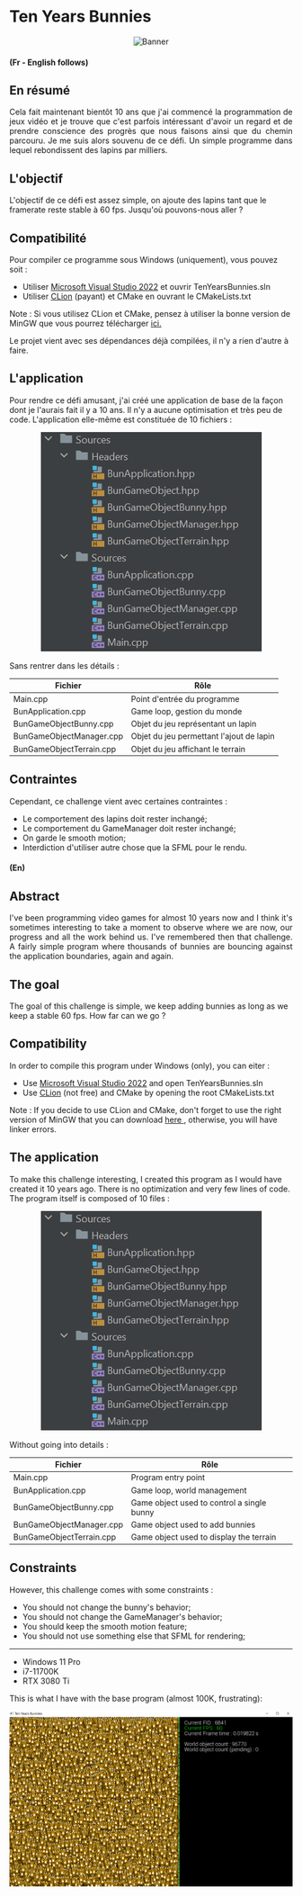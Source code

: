 # Ten Years Bunnies

<p style="text-align: center">
  <img src="https://raw.githubusercontent.com/aredhele33/Ten-Years-Bunnies/main/Press/000004_Ten_Years_Bunnies.gif" alt="Banner"/>
</p>

#### (Fr - English follows)
## En résumé
<p style="text-align: justify">
Cela fait maintenant bientôt 10 ans que j'ai commencé la programmation de jeux vidéo et je trouve que c'est
parfois intéressant d'avoir un regard et de prendre conscience des progrès que nous faisons ainsi que du chemin
parcouru. Je me suis alors souvenu de ce défi. Un simple programme dans lequel rebondissent des lapins par 
milliers.
</p>

## L'objectif

L'objectif de ce défi est assez simple, on ajoute des lapins tant que le framerate reste stable à 60 fps.
Jusqu'où pouvons-nous aller ?

## Compatibilité

Pour compiler ce programme sous Windows (uniquement), vous pouvez soit :
* Utiliser <a href="https://visualstudio.microsoft.com/fr/downloads/">Microsoft Visual Studio 2022</a> et ouvrir TenYearsBunnies.sln
* Utiliser <a href="https://www.jetbrains.com/fr-fr/clion/download/">CLion</a> (payant) et CMake en ouvrant le CMakeLists.txt

Note : Si vous utilisez CLion et CMake, pensez à utiliser la bonne version de MinGW que vous pourrez
télécharger 
<a href="https://github.com/brechtsanders/winlibs_mingw/releases/download/13.1.0-16.0.5-11.0.0-msvcrt-r5/winlibs-x86_64-posix-seh-gcc-13.1.0-mingw-w64msvcrt-11.0.0-r5.7z"> 
ici.
</a>

Le projet vient avec ses dépendances déjà compilées, il n'y a rien d'autre à faire.

## L'application

Pour rendre ce défi amusant, j'ai créé une application de base de la façon dont je l'aurais fait il y a 10 ans.
Il n'y a aucune optimisation et très peu de code. L'application elle-même est constituée de 10 fichiers :

<p style="text-align: center">
  <img src="https://raw.githubusercontent.com/aredhele33/Ten-Years-Bunnies/main/Press/000002_Ten_Years_Bunnies.png" alt="Banner"/>
</p>

Sans rentrer dans les détails :

| Fichier                  | Rôle                                     |
|--------------------------|------------------------------------------|
| Main.cpp                 | Point d'entrée du programme              |
| BunApplication.cpp       | Game loop, gestion du monde              |
| BunGameObjectBunny.cpp   | Objet du jeu représentant un lapin       |
| BunGameObjectManager.cpp | Objet du jeu permettant l'ajout de lapin |
| BunGameObjectTerrain.cpp | Objet du jeu affichant le terrain        |

## Contraintes

Cependant, ce challenge vient avec certaines contraintes :
* Le comportement des lapins doit rester inchangé;
* Le comportement du GameManager doit rester inchangé;
* On garde le smooth motion;
* Interdiction d'utiliser autre chose que la SFML pour le rendu.

#### (En)
## Abstract
<p style="text-align: justify">
I've been programming video games for almost 10 years now and I think it's sometimes interesting to take a
moment to observe where we are now, our progress and all the work behind us. I've remembered then that challenge.
A fairly simple program where thousands of bunnies are bouncing against the application boundaries, 
again and again.
</p>

## The goal

The goal of this challenge is simple, we keep adding bunnies as long as we keep a stable 60 fps.
How far can we go ?

## Compatibility

In order to compile this program under Windows (only), you can eiter :
* Use <a href="https://visualstudio.microsoft.com/fr/downloads/">Microsoft Visual Studio 2022</a> and open TenYearsBunnies.sln
* Use <a href="https://www.jetbrains.com/fr-fr/clion/download/">CLion</a> (not free) and CMake by opening the root CMakeLists.txt

Note : If you decide to use CLion and CMake, don't forget to use the right version of MinGW that you can download
<a href="https://github.com/brechtsanders/winlibs_mingw/releases/download/13.1.0-16.0.5-11.0.0-msvcrt-r5/winlibs-x86_64-posix-seh-gcc-13.1.0-mingw-w64msvcrt-11.0.0-r5.7z">
here
</a>
, otherwise, you will have linker errors.

## The application

To make this challenge interesting, I created this program as I would have created it 10 years ago.
There is no optimization and very few lines of code. The program itself is composed of 10 files :

<p style="text-align: center">
  <img src="https://raw.githubusercontent.com/aredhele33/Ten-Years-Bunnies/main/Press/000002_Ten_Years_Bunnies.png" alt="Banner"/>
</p>

Without going into details :

| Fichier                  | Rôle                                       |
|--------------------------|--------------------------------------------|
| Main.cpp                 | Program entry point                        |
| BunApplication.cpp       | Game loop, world management                |
| BunGameObjectBunny.cpp   | Game object used to control a single bunny |
| BunGameObjectManager.cpp | Game object used to add bunnies            |
| BunGameObjectTerrain.cpp | Game object used to display the terrain    |

## Constraints

However, this challenge comes with some constraints :
* You should not change the bunny's behavior;
* You should not change the GameManager's behavior;
* You should keep the smooth motion feature;
* You should not use something else that SFML for rendering;

---
* Windows 11 Pro
* i7-11700K
* RTX 3080 Ti

This is what I have with the base program (almost 100K, frustrating): 

<p style="text-align: center">
  <img src="https://raw.githubusercontent.com/aredhele33/Ten-Years-Bunnies/main/Press/000003_Ten_Years_Bunnies.png" alt="Banner"/>
</p>
